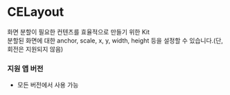 # CELayout
화면 분할이 필요한 컨텐츠를 효율적으로 만들기 위한 Kit  
분할된 화면에 대한 anchor, scale, x, y, width, height 등을 설정할 수 있습니다.(단, 회전은 지원되지 않음)

### 지원 앱 버전
- 모든 버전에서 사용 가능